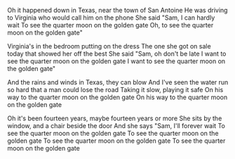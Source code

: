 Oh it happened down in Texas, near the town of San Antoine
He was driving to Virginia who would call him on the phone
She said "Sam, I can hardly wait
To see the quarter moon on the golden gate
Oh, to see the quarter moon on the golden gate"

Virginia's in the bedroom putting on the dress
The one she got on sale today that showed her off the best
She said "Sam, oh don't be late
I want to see the quarter moon on the golden gate
I want to see the quarter moon on the golden gate"

And the rains and winds in Texas, they can blow
And I've seen the water run so hard that a man could lose the road
Taking it slow, playing it safe
On his way to the quarter moon on the golden gate
On his way to the quarter moon on the golden gate

Oh it's been fourteen years, maybe fourteen years or more
She sits by the window, and a chair beside the door
And she says "Sam, I'll forever wait
To see the quarter moon on the golden gate
To see the quarter moon on the golden gate
To see the quarter moon on the golden gate
To see the quarter moon on the golden gate
